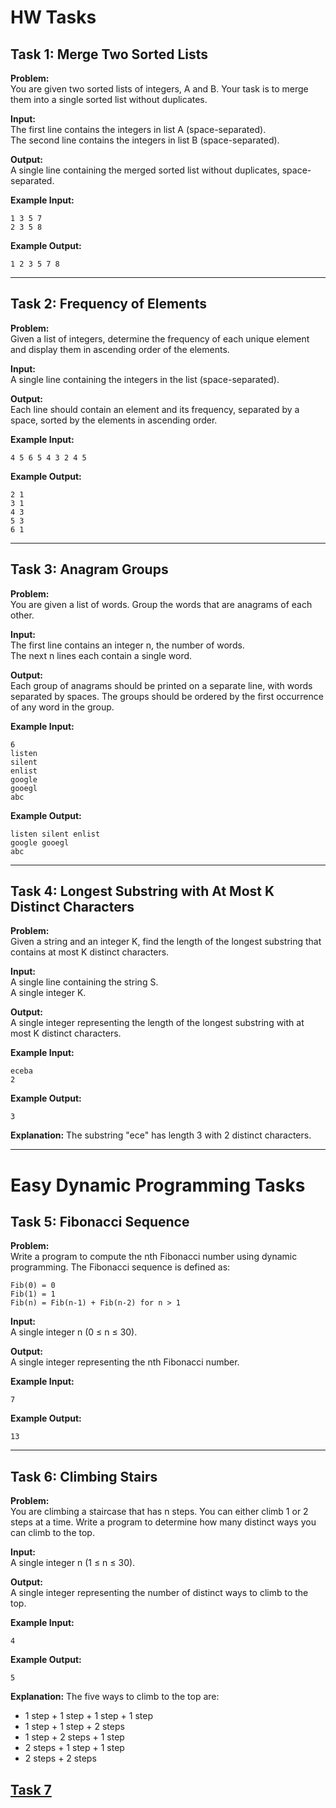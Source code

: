 # HW Tasks

## Task 1: Merge Two Sorted Lists

**Problem:**  
You are given two sorted lists of integers, A and B. Your task is to merge them into a single sorted list without duplicates.

**Input:**  
The first line contains the integers in list A (space-separated).  
The second line contains the integers in list B (space-separated).

**Output:**  
A single line containing the merged sorted list without duplicates, space-separated.

**Example Input:**  
```
1 3 5 7  
2 3 5 8  
```

**Example Output:**  
```
1 2 3 5 7 8  
```

---

## Task 2: Frequency of Elements

**Problem:**  
Given a list of integers, determine the frequency of each unique element and display them in ascending order of the elements.

**Input:**  
A single line containing the integers in the list (space-separated).

**Output:**  
Each line should contain an element and its frequency, separated by a space, sorted by the elements in ascending order.

**Example Input:**  
```
4 5 6 5 4 3 2 4 5
```

**Example Output:**  
```
2 1  
3 1  
4 3  
5 3  
6 1  
```

---

## Task 3: Anagram Groups

**Problem:**  
You are given a list of words. Group the words that are anagrams of each other.

**Input:**  
The first line contains an integer n, the number of words.  
The next n lines each contain a single word.

**Output:**  
Each group of anagrams should be printed on a separate line, with words separated by spaces. The groups should be ordered by the first occurrence of any word in the group.

**Example Input:**  
```
6  
listen  
silent  
enlist  
google  
gooegl  
abc  
```

**Example Output:**  
```
listen silent enlist  
google gooegl  
abc  
```

---

## Task 4: Longest Substring with At Most K Distinct Characters

**Problem:**  
Given a string and an integer K, find the length of the longest substring that contains at most K distinct characters.

**Input:**  
A single line containing the string S.  
A single integer K.

**Output:**  
A single integer representing the length of the longest substring with at most K distinct characters.

**Example Input:**  
```
eceba  
2  
```

**Example Output:**  
```
3  
```

**Explanation:** The substring "ece" has length 3 with 2 distinct characters.

---

# Easy Dynamic Programming Tasks

## Task 5: Fibonacci Sequence

**Problem:**  
Write a program to compute the nth Fibonacci number using dynamic programming. The Fibonacci sequence is defined as:

```
Fib(0) = 0  
Fib(1) = 1  
Fib(n) = Fib(n-1) + Fib(n-2) for n > 1  
```

**Input:**  
A single integer n (0 ≤ n ≤ 30).

**Output:**  
A single integer representing the nth Fibonacci number.

**Example Input:**  
```
7  
```

**Example Output:**  
```
13  
```

---

## Task 6: Climbing Stairs

**Problem:**  
You are climbing a staircase that has n steps. You can either climb 1 or 2 steps at a time. Write a program to determine how many distinct ways you can climb to the top.

**Input:**  
A single integer n (1 ≤ n ≤ 30).

**Output:**  
A single integer representing the number of distinct ways to climb to the top.

**Example Input:**  
```
4  
```

**Example Output:**  
```
5  
```

**Explanation:** The five ways to climb to the top are:
- 1 step + 1 step + 1 step + 1 step  
- 1 step + 1 step + 2 steps  
- 1 step + 2 steps + 1 step  
- 2 steps + 1 step + 1 step  
- 2 steps + 2 steps  

## [Task 7](https://codeforces.com/group/cNX0FWzXMV/contest/570318/problem/G)

